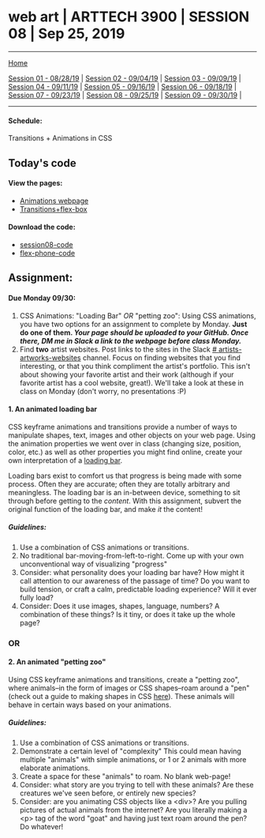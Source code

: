 # web art | ARTTECH 3900 | SESSION 08 | Sep 25, 2019
___
<a href="../">Home</a><br>

<a href="https://dougrosman.github.io/saic-webart-fa19/lectures/session01">Session 01 - 08/28/19</a> |
<a href="https://dougrosman.github.io/saic-webart-fa19/lectures/session02">Session 02 - 09/04/19</a> |
<a href="https://dougrosman.github.io/saic-webart-fa19/lectures/session03">Session 03 - 09/09/19</a> |
<a href="https://dougrosman.github.io/saic-webart-fa19/lectures/session04">Session 04 - 09/11/19</a> |
<a href="https://dougrosman.github.io/saic-webart-fa19/lectures/session05">Session 05 - 09/16/19</a> |
<a href="https://dougrosman.github.io/saic-webart-fa19/lectures/session06">Session 06 - 09/18/19</a> |
<a href="https://dougrosman.github.io/saic-webart-fa19/lectures/session07">Session 07 - 09/23/19</a> |
<a href="https://dougrosman.github.io/saic-webart-fa19/lectures/session08">Session 08 - 09/25/19</a> |
<a href="https://dougrosman.github.io/saic-webart-fa19/lectures/session09">Session 09 - 09/30/19</a> |

___

#### Schedule:
Transitions + Animations in CSS

## Today's code
#### View the pages:
* <a href="https://dougrosman.github.io/saic-webart-fa19/code/session08/transitions.html" target="blank">Animations webpage</a>
* <a href="https://dougrosman.github.io/saic-webart-fa19/code/session06/flex-phone-triggers.html" target="blank">Transitions+flex-box</a>
#### Download the code:
* <a href="https://dougrosman.github.io/saic-webart-fa19/downloads/session08-code.zip">session08-code</a>
* <a href="https://dougrosman.github.io/saic-webart-fa19/downloads/flex-phone-code.zip">flex-phone-code</a>



## Assignment:
#### Due Monday 09/30:
1. CSS Animations: "Loading Bar" _OR_ "petting zoo":
    Using CSS animations, you have two options for an assignment to complete by Monday. **Just do one of them. _Your page should be uploaded to your GitHub. Once there, DM me in Slack a link to the webpage before class Monday._**
2. Find **two** artist websites. Post links to the sites in the Slack <a href="https://saic-webart-fa19.slack.com/messages/CMVBT9RGX" target="blank"># artists-artworks-websites</a> channel. Focus on finding websites that you find interesting, or that you think compliment the artist's portfolio. This isn't about showing your favorite artist and their work (although if your favorite artist has a cool website, great!). We'll take a look at these in class on Monday (don't worry, no presentations :P)

#### 1. An animated loading bar
CSS keyframe animations and transitions provide a number of ways to manipulate shapes, text, images and other objects on your web page. Using the animation properties we went over in class (changing size, position, color, etc.) as well as other properties you might find online, create your own interpretation of a <a href="https://giphy.com/search/loading-bar" target="_blank">loading bar</a>.

Loading bars exist to comfort us that progress is being made with some process. Often they are accurate; often they are totally arbitrary and meaningless. The loading bar is an in-between device, something to sit through before getting to the _content_. With this assignment, subvert the original function of the loading bar, and make _it_ the content!
##### Guidelines:
1. Use a combination of CSS animations or transitions.
1. No traditional bar-moving-from-left-to-right. Come up with your own unconventional way of visualizing "progress"
1. Consider: what personality does your loading bar have? How might it call attention to our awareness of the passage of time? Do you want to build tension, or craft a calm, predictable loading experience? Will it ever fully load?
1. Consider: Does it use images, shapes, language, numbers? A combination of these things? Is it tiny, or does it take up the whole page?

### OR

#### 2. An animated "petting zoo"
Using CSS keyframe animations and transitions, create a "petting zoo", where animals–in the form of images or CSS shapes–roam around a "pen" (check out a guide to making shapes in CSS <a href="https://css-tricks.com/the-shapes-of-css/" target="blank">here</a>). These animals will behave in certain ways based on your animations.
##### Guidelines:
1. Use a combination of CSS animations or transitions.
1. Demonstrate a certain level of "complexity" This could mean having multiple "animals" with simple animations, or 1 or 2 animals with more elaborate animations.
1. Create a space for these "animals" to roam. No blank web-page!
1. Consider: what story are you trying to tell with these animals? Are these creatures we've seen before, or entirely new species?
1. Consider: are you animating CSS objects like a &lt;div&gt;? Are you pulling pictures of actual animals from the internet? Are you literally making a &lt;p&gt; tag of the word "goat" and having just text roam around the pen? Do whatever!
